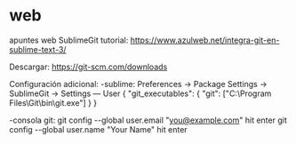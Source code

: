 # web
apuntes web
SublimeGit tutorial:
https://www.azulweb.net/integra-git-en-sublime-text-3/

Descargar:
https://git-scm.com/downloads

Configuración adicional:
  -sublime:
     Preferences -> Package Settings -> SublimeGit -> Settings — User
     {
       "git_executables": {
         "git": ["C:\\Program Files\\Git\\bin\\git.exe"]
       }
      }
  
  
  -consola git:
    git config --global user.email "you@example.com"
    hit enter
    git config --global user.name "Your Name"
    hit enter

